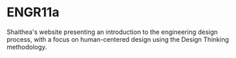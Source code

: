 # ENGR11a
Shaithea's website presenting an introduction to the engineering design process, with a focus on human-centered design using the Design Thinking methodology. 
